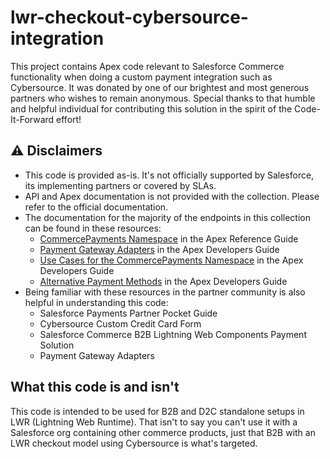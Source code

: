 # lwr-checkout-cybersource-integration

This project contains Apex code relevant to Salesforce Commerce functionality when doing a custom payment integration such as Cybersource. It was donated by one of our brightest and most generous partners who wishes to remain anonymous. Special thanks to that humble and helpful individual for contributing this solution in the spirit of the Code-It-Forward effort!

## ⚠️ Disclaimers

- This code is provided as-is. It's not officially supported by Salesforce, its implementing partners or covered by SLAs.
- API and Apex documentation is not provided with the collection. Please refer to the official documentation.
- The documentation for the majority of the endpoints in this collection can be found in these resources:
     - [CommercePayments Namespace](https://developer.salesforce.com/docs/atlas.en-us.apexref.meta/apexref/apex_namespace_commercepayments.htm) in the Apex Reference Guide
     - [Payment Gateway Adapters](https://developer.salesforce.com/docs/atlas.en-us.apexcode.meta/apexcode/apex_commercepayments_adapter_intro.htm) in the Apex Developers Guide
    - [Use Cases for the CommercePayments Namespace](https://developer.salesforce.com/docs/atlas.en-us.apexcode.meta/apexcode/apex_commercepayments_use_cases.htm) in the Apex Developers Guide
    - [Alternative Payment Methods](https://developer.salesforce.com/docs/atlas.en-us.apexcode.meta/apexcode/apex_commercepayments_alt_payment_methods.htm) in the Apex Developers Guide
- Being familiar with these resources in the partner community is also helpful in understanding this code:
    - Salesforce Payments Partner Pocket Guide
    - Cybersource Custom Credit Card Form
    - Salesforce Commerce B2B Lightning Web Components Payment Solution
    - Payment Gateway Adapters

## What this code is and isn't

This code is intended to be used for B2B and D2C standalone setups in LWR (Lightning Web Runtime). That isn't to say you can't use it with a Salesforce org containing other commerce products, just that B2B with an LWR checkout model using Cybersource is what's targeted.